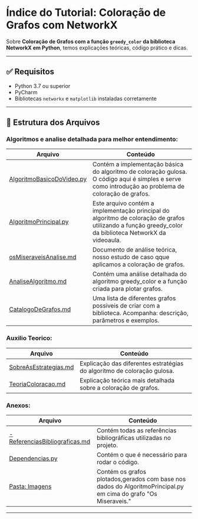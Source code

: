 # Índice do Tutorial: Coloração de Grafos com NetworkX

Sobre **Coloração de Grafos com a função `greedy_color` da biblioteca NetworkX em Python**, temos explicações teóricas, código prático e dicas.

---

## ✅ Requisitos

- Python 3.7 ou superior  
- PyCharm 
- Bibliotecas `networkx` e `matplotlib` instaladas corretamente  

---

## 📁 Estrutura dos Arquivos

### Algoritmos e analise detalhada para melhor entendimento:
| Arquivo | Conteúdo |
|--------|----------|
|[AlgoritmoBasicoDoVideo.py](https://github.com/sthecss/TG-GreedyColor/blob/main/AlgoritmoBasicoDoVideo.py)|Contém a implementação básica do algoritmo de coloração gulosa. O código aqui é simples e serve como introdução ao problema de coloração de grafos.|
|[AlgoritmoPrincipal.py](https://github.com/sthecss/TG-GreedyColor/blob/main/AlgoritmoPrincipal.py)|Este arquivo contém a implementação principal do algoritmo de coloração de grafos utilizando a função greedy_color da biblioteca NetworkX da videoaula.|
|[osMiseraveisAnalise.md](https://github.com/sthecss/TG-GreedyColor/blob/main/osMiseraveisAnalise.md)|Documento de análise teórica, nosso estudo de caso qque aplicamos a coloração de grafos.|
|[AnaliseAlgoritmo.md](https://github.com/sthecss/TG-GreedyColor/blob/main/Documentacao%20Teórica/AnaliseAlgoritmo.md)|Contém uma análise detalhada do algoritmo greedy_color e a função criada para plotar grafos.|
|[CatalogoDeGrafos.md](https://github.com/sthecss/TG-GreedyColor/blob/main/Documentacao%20Teórica/CatalogoDeGrafos.md)|Uma lista de diferentes grafos possiveis de criar com a biblioteca. Acompanha: descrição, parâmetros e exemplos.|


### Auxilio Teorico:
| Arquivo | Conteúdo |
|--------|----------|
|[SobreAsEstrategias.md](https://github.com/sthecss/TG-GreedyColor/blob/main/Documentacao%20Teórica/SobreAsEstrategias.md)|Explicação das diferentes estratégias do algoritmo de coloração gulosa.|
|[TeoriaColoracao.md](https://github.com/sthecss/TG-GreedyColor/blob/main/Documentacao%20Teórica/TeoriaColoracao.md)|Explicação teórica mais detalhada sobre a coloração de grafos.|


### Anexos:
| Arquivo | Conteúdo |
|--------|----------|
|[- ReferenciasBibliograficas.md](https://github.com/sthecss/TG-GreedyColor/blob/main/Documentacao%20Teórica/-%20ReferenciasBibliograficas.md)|Contém todas as referências bibliográficas utilizadas no projeto.|
|[Dependencias.py](https://github.com/sthecss/TG-GreedyColor/blob/main/Documentacao%20Teórica/Dependencias.py)|Contém o que é necessário para rodar o código.|
|[Pasta: Imagens](https://github.com/sthecss/TG-GreedyColor/tree/main/Imagens)|Contém os grafos plotados,gerados com base nos dados do AlgoritmoPrincipal.py em cima do grafo "Os Miseraveis." |

---
